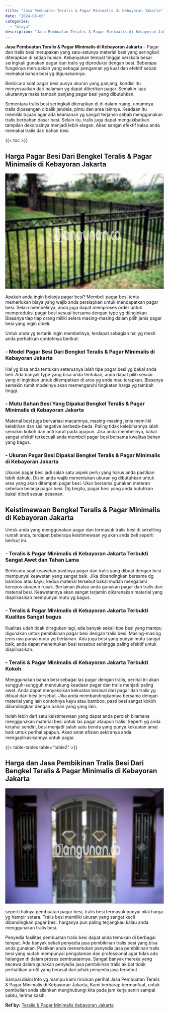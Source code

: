 ```yaml
---
title: "Jasa Pembuatan Teralis & Pagar Minimalis di Kebayoran Jakarta"
date: "2024-08-06"
categories: 
  - "biaya"
description: "Jasa Pembuatan Teralis & Pagar Minimalis di Kebayoran Jakarta. Sampai disini Info yg mampu kami rincikan perihal Jasa Pembuatan Teralis & Pagar Minimalis di..."
---
```


**Jasa Pembuatan Teralis & Pagar Minimalis di Kebayoran Jakarta** – Pagar dan tralis besi merupakan yang satu-satunya material besi yang seringkali diterapkan di setiap hunian. Kebanyakan tempat tinggal berskala besar seringkali gunakan pagar dan tralis yg diproduksi dengan besi. Beberapa fungsinya merupakan yang sebagai pengaman yg kuat dan efektif sebab memakai bahan besi yg digunakannya.

Berbicara soal pagar besi punya ukuran yang panjang, kondisi itu menyesuaikan dari halaman yg dapat diberikan pagar. Semakin luas ukurannya maka tambah panjang pagar besi yang dibutuhkan.

Sementara tralis besi seringkali diterapkan di di dalam ruang, umumnya tralis dipasangan dibalik jendela, pintu dan area lainnya. Keadaan itu memiliki tujuan agar ada keamanan yg sangat terjamin sebab menggunakan tralis berbahan dasar besi. Selain itu, tralis juga dapat mengakibatkan tampilan dekorasinya menjadi lebih elegan. Akan sangat efektif kalau anda memakai tralis dari bahan besi.

{{< toc >}}

## Harga Pagar Besi Dari Bengkel Teralis & Pagar Minimalis di Kebayoran Jakarta

![Jasa Pembuatan Teralis & Pagar Minimalis di Kebayoran Jakarta](/images/pagar-minimalis-murah-44.png)

Apakah anda ingin belanja pagar besi? Membeli pagar besi tentu memerlukan biaya yang wajib anda persiapkan untuk mendapatkan pagar besi. Selain membelinya, anda juga dapat memproses order untuk memproduksi pagar besi sesuai bersama dengan type yg diinginkan. Biasanya tiap tiap orang miliki selera masing-masing dalam pilih jenis pagar besi yang ingin dibeli.

Untuk anda yg tertarik ingin membelinya, terdapat sebagian hal yg mesti anda perhatikan contohnya berikut:
### \- Model Pagar Besi Dari Bengkel Teralis & Pagar Minimalis di Kebayoran Jakarta

Hal yg bisa anda tentukan seterusnya ialah tipe pagar besi yg bakal anda beli. Ada banyak type yang bisa anda tentukan, anda dapat pilih sesuai yang di inginkan untuk ditempatkan di area yg anda mau terapkan. Biasanya semakin rumit modelnya akan memengaruhi tingkatan harga yg tambah tinggi.

### \- Mutu Bahan Besi Yang Dipakai Bengkel Teralis & Pagar Minimalis di Kebayoran Jakarta

Material besi juga bervariasi macamnya, masing-masing jenis memiliki kelebihan dan sisi negative berbeda-beda. Paling tidak kelebihannya ialah semakin kokoh dan anti karat pada apapun. Jika anda membelinya, bakal sangat efektif terkecuali anda membeli pagar besi bersama kwalitas bahan yang bagus.

### \- Ukuran Pagar Besi Dipakai Bengkel Teralis & Pagar Minimalis di Kebayoran Jakarta

Ukuran pagar besi jadi salah satu aspek perlu yang harus anda pastikan lebih dahulu. Disini anda wajib menentukan ukuran yg dibutuhkan untuk area yang akan ditempati pagar besi. Ukur bersama gunakan meteran sebelum belanja pagar besi. Dg begitu, pagar besi yang anda butuhkan bakal dibeli sesuai pesanan.

## Keistimewaan Bengkel Teralis & Pagar Minimalis di Kebayoran Jakarta

Untuk anda yang menggunakan pagar dan termasuk tralis besi di sekeliling rumah anda, terdapat beberapa keistimewaan yg akan anda beli seperti berikut ini.

### \- Teralis & Pagar Minimalis di Kebayoran Jakarta Terbukti Sangat Awet dan Tahan Lama

Berbicara soal keawetan pastinya pagar dan tralis yang dibuat dengan besi mempunyai keawetan yang sangat baik. Jika dibandingkan bersama dg bamboo atau kayu, kedua material tersebut bakal mudah mengalami keropos ataupun rusak. Berlainan jikalau anda gunakan pagar dan tralis dari material besi. Keawetannya akan sangat terjamin dikarenakan material yang diaplikasikan mempunyai mutu yg bagus.

### \- Teralis & Pagar Minimalis di Kebayoran Jakarta Terbukti Kualitas Sangat bagus

Kualitas udah tidak diragukan lagi, ada banyak sekali tipe besi yang mampu digunakan untuk pembikinan pagar besi dengan tralis besi. Masing-masing jenis nya punya mutu yg berlainan. Ada juga besi yang punyai mutu sangat baik, anda dapat menentukan besi tersebut sehingga paling efektif untuk diaplikasikan.

### \- Teralis & Pagar Minimalis di Kebayoran Jakarta Terbukti Kokoh

Menggunakan bahan besi sebagai las pagar dengan tralis, perihal ini akan sungguh-sungguh mendukung keadaan pagar dan tralis menjadi paling awet. Anda dapat menyaksikan kekuatan berasal dari pagar dan tralis yg dibuat dari besi tersebut. Jika anda membandingkannya bersama dengan material yang lain contohnya kayu atau bamboo, pasti besi sangat kokoh dibandingkan dengan bahan yang yang lain.

Itulah lebih dari satu keistimewaan yang dapat anda peroleh bilamana menggunakan material besi untuk las pagar ataupun tralis. Seperti yg anda ketahui sendiri, besi menjadi salah satu benda yang punya kekuatan amat baik untuk perihal apapun. Akan amat efisien sekiranya anda mengaplikasikannya untuk pagar.

{{< table-tables table="table2" >}}

## Harga dan Jasa Pembikinan Tralis Besi Dari Bengkel Teralis & Pagar Minimalis di Kebayoran Jakarta

![Jasa Pembuatan Teralis & Pagar Minimalis di Kebayoran Jakarta](/images/teralis-minimalis-murah-11.png)

seperti halnya pembuatan pagar besi, tralis besi termasuk punyai nilai harga yg hampir setara. Tralis besi memiliki ukuran yang sangat kecil dibandingkan pagar besi, harganya pun paling terjangkau kalau anda menggunakan tralis besi.

Penyedia fasilitas pembuatan tralis besi dapat anda temukan di berbagai tempat. Ada banyak sekali penyedia jasa pembikinan tralis besi yang bisa anda gunakan. Pastikan anda menentukan penyedia jasa pembikinan tralis besi yang sudah mempunyai pengalaman dan professional agar tidak ada halangan di dalam proses pembuatannya. Sangat banyak mereka yang kecewa dalam gunakan penyedia jasa pembikinan tralis akibat tidak perhatikan profil yang berasal dari pihak penyedia jasa tersebut.

Sampai disini Info yg mampu kami rincikan perihal Jasa Pembuatan Teralis & Pagar Minimalis di Kebayoran Jakarta, Kami berharap bermanfaat, untuk pembelian anda silahkan menghubungi kita pada jam kerja senin sampai sabtu, terima kasih.

**Ref by:** [Teralis & Pagar Minimalis Kebayoran Jakarta](https://id.wikipedia.org/wiki/Teralis)
